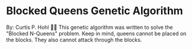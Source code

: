 # Blocked Queens Genetic Algorithm
By: Curtis P. Hohl 👨‍💻
This genetic algorithm was written to solve the "Blocked N-Queens" problem.  Keep in mind, queens cannot be placed on the blocks.  They also cannot attack through the blocks.
